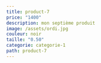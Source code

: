 ```yaml
---
title: product-7
price: "1400"
description: mon septième produit
image: /assets/ordi.jpg
couleur: noir
taille: "0.50"
categorie: categorie-1
path: product-7
---
```

